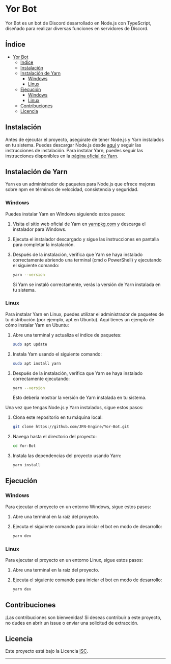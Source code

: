 # Yor Bot

Yor Bot es un bot de Discord desarrollado en Node.js con TypeScript, diseñado para realizar diversas funciones en servidores de Discord.

## Índice

- [Yor Bot](#yor-bot)
  - [Índice](#índice)
  - [Instalación](#instalación)
  - [Instalación de Yarn](#instalación-de-yarn)
    - [Windows](#windows)
    - [Linux](#linux)
  - [Ejecución](#ejecución)
    - [Windows](#windows-1)
    - [Linux](#linux-1)
  - [Contribuciones](#contribuciones)
  - [Licencia](#licencia)

## Instalación

Antes de ejecutar el proyecto, asegúrate de tener Node.js y Yarn instalados en tu sistema. Puedes descargar Node.js desde [aquí](https://nodejs.org/) y seguir las instrucciones de instalación. Para instalar Yarn, puedes seguir las instrucciones disponibles en la [página oficial de Yarn](https://yarnpkg.com/getting-started/install).

## Instalación de Yarn

Yarn es un administrador de paquetes para Node.js que ofrece mejoras sobre npm en términos de velocidad, consistencia y seguridad.

### Windows

Puedes instalar Yarn en Windows siguiendo estos pasos:

1. Visita el sitio web oficial de Yarn en [yarnpkg.com](https://yarnpkg.com/getting-started/install) y descarga el instalador para Windows.

2. Ejecuta el instalador descargado y sigue las instrucciones en pantalla para completar la instalación.

3. Después de la instalación, verifica que Yarn se haya instalado correctamente abriendo una terminal (cmd o PowerShell) y ejecutando el siguiente comando:

    ```bash
    yarn --version
    ```

    Si Yarn se instaló correctamente, verás la versión de Yarn instalada en tu sistema.

### Linux

Para instalar Yarn en Linux, puedes utilizar el administrador de paquetes de tu distribución (por ejemplo, apt en Ubuntu). Aquí tienes un ejemplo de cómo instalar Yarn en Ubuntu:

1. Abre una terminal y actualiza el índice de paquetes:

    ```bash
    sudo apt update
    ```

2. Instala Yarn usando el siguiente comando:

    ```bash
    sudo apt install yarn
    ```

3. Después de la instalación, verifica que Yarn se haya instalado correctamente ejecutando:

    ```bash
    yarn --version
    ```

    Esto debería mostrar la versión de Yarn instalada en tu sistema.

Una vez que tengas Node.js y Yarn instalados, sigue estos pasos:

1. Clona este repositorio en tu máquina local:

    ```bash
    git clone https://github.com/JFN-Engine/Yor-Bot.git
    ```

2. Navega hasta el directorio del proyecto:

    ```bash
    cd Yor-Bot
    ```

3. Instala las dependencias del proyecto usando Yarn:

    ```bash
    yarn install
    ```

## Ejecución

### Windows

Para ejecutar el proyecto en un entorno Windows, sigue estos pasos:

1. Abre una terminal en la raíz del proyecto.

2. Ejecuta el siguiente comando para iniciar el bot en modo de desarrollo:

    ```bash
    yarn dev
    ```

### Linux

Para ejecutar el proyecto en un entorno Linux, sigue estos pasos:

1. Abre una terminal en la raíz del proyecto.

2. Ejecuta el siguiente comando para iniciar el bot en modo de desarrollo:

    ```bash
    yarn dev
    ```

## Contribuciones

¡Las contribuciones son bienvenidas! Si deseas contribuir a este proyecto, no dudes en abrir un issue o enviar una solicitud de extracción.

## Licencia

Este proyecto está bajo la Licencia [ISC](https://opensource.org/licenses/ISC).

---
